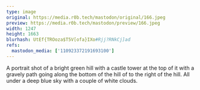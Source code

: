 ```yaml
---
type: image
original: https://media.r0b.tech/mastodon/original/166.jpeg
preview: https://media.r0b.tech/mastodon/preview/166.jpeg
width: 1247
height: 1663
blurhash: UtEf{TROoza$T5V[ofa}IXo#Rjj?RNkCj]ad
refs:
  mastodon_media: ['110923372191693100']
---
```


A portrait shot of a bright green hill with a castle tower at the top of it with a gravely path going along the bottom of the hill of to the right of the hill. All under a deep blue sky with a couple of white clouds. 
